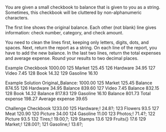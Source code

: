 You are given a small checkbook to balance that is given to you as a string. Sometimes, this checkbook will be cluttered by non-alphanumeric characters.

The first line shows the original balance. Each other (not blank) line gives information: check number, category, and check amount.

You need to clean the lines first, keeping only letters, digits, dots, and spaces. Next, return the report as a string. On each line of the report, you have to add the new balance. In the last two lines, return the total expenses and average expense. Round your results to two decimal places.

Example Checkbook
1000.00
125 Market 125.45
126 Hardware 34.95
127 Video 7.45
128 Book 14.32
129 Gasoline 16.10

Example Solution
Original_Balance: 1000.00
125 Market 125.45 Balance 874.55
126 Hardware 34.95 Balance 839.60
127 Video 7.45 Balance 832.15
128 Book 14.32 Balance 817.83
129 Gasoline 16.10 Balance 801.73
Total expense 198.27
Average expense 39.65

Challenge Checkbook
1233.00
125 Hardware;! 24.8?;
123 Flowers 93.5
127 Meat 120.90
120 Picture 34.00
124 Gasoline 11.00
123 Photos;! 71.4?;
122 Picture 93.5
132 Tires;! 19.00,?;
129 Stamps 13.6
129 Fruits{} 17.6
129 Market;! 128.00?;
121 Gasoline;! 13.6?;